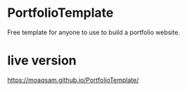 # PortfolioTemplate

Free template for anyone to use to build a portfolio website.

# live version 
https://moaqsam.github.io/PortfolioTemplate/
